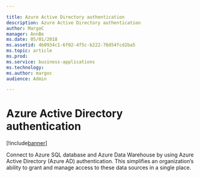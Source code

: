```yaml
---

title: Azure Active Directory authentication
description: Azure Active Directory authentication
author: MargoC
manager: AnnBe
ms.date: 05/01/2018
ms.assetid: 4b0934c1-6f02-4f5c-b222-76d54fcd2ba5
ms.topic: article
ms.prod: 
ms.service: business-applications
ms.technology: 
ms.author: margoc
audience: Admin

---
```

#  Azure Active Directory authentication




[!include[banner](../../../includes/banner.md)]

Connect to Azure SQL database and Azure Data Warehouse by using Azure Active
Directory (Azure AD) authentication. This simplifies an organization’s ability
to grant and manage access to these data sources in a single place.


